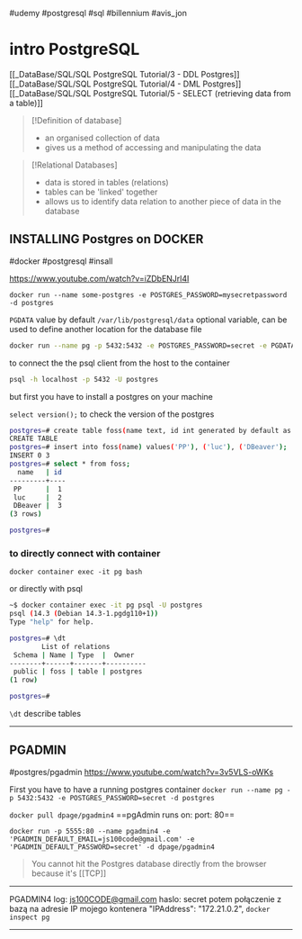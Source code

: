 #udemy  #postgresql  #sql  #billennium 
#avis_jon

# intro PostgreSQL
[[_DataBase/SQL/SQL PostgreSQL Tutorial/3 - DDL Postgres]]
[[_DataBase/SQL/SQL PostgreSQL Tutorial/4 - DML Postgres]]
[[_DataBase/SQL/SQL PostgreSQL Tutorial/5 - SELECT (retrieving data from a table)]]


>[!Definition of database]
> - an organised collection of data
> - gives us a method of accessing and manipulating the data


>[!Relational Databases]
>- data is stored in tables (relations)
>- tables can be 'linked' together
>- allows us to identify data relation to another piece of data in the database


## INSTALLING Postgres on DOCKER
#docker  #postgresql #insall 

https://www.youtube.com/watch?v=iZDbENJrl4I


`docker run --name some-postgres -e POSTGRES_PASSWORD=mysecretpassword -d postgres`

`PGDATA` value by default `/var/lib/postgresql/data`
optional variable, can be used to define another location for the database file


```bash
docker run --name pg -p 5432:5432 -e POSTGRES_PASSWORD=secret -e PGDATA=/pgdata -v $(pwd)/pgdata:/pgdata -d postgres
```

to connect the the psql client from the host to the container
```bash
psql -h localhost -p 5432 -U postgres
```
but first you have to install a postgres on your machine

`select version();` to check the version of the postgres

```bash
postgres=# create table foss(name text, id int generated by default as identity);
CREATE TABLE
postgres=# insert into foss(name) values('PP'), ('luc'), ('DBeaver');
INSERT 0 3
postgres=# select * from foss;
  name   | id
---------+----
 PP      |  1
 luc     |  2
 DBeaver |  3
(3 rows)

postgres=#
```

### to directly connect with container
`docker container exec -it pg bash`

or directly with psql 

```bash
~$ docker container exec -it pg psql -U postgres
psql (14.3 (Debian 14.3-1.pgdg110+1))
Type "help" for help.

postgres=# \dt
        List of relations
 Schema | Name | Type  |  Owner
--------+------+-------+----------
 public | foss | table | postgres
(1 row)

postgres=#
```
`\dt` describe tables

---
## PGADMIN
#postgres/pgadmin
https://www.youtube.com/watch?v=3v5VLS-oWKs

First you have to have a running postgres container
`docker run --name pg -p 5432:5432 -e POSTGRES_PASSWORD=secret -d postgres`

`docker pull dpage/pgadmin4`
==pgAdmin runs  on: port: 80==


`docker run -p 5555:80 --name pgadmin4 -e 'PGADMIN_DEFAULT_EMAIL=js100code@gmail.com' -e 'PGADMIN_DEFAULT_PASSWORD=secret' -d dpage/pgadmin4 `

> You cannot hit the Postgres database directly from the browser  because it's [[TCP]]

---
PGADMIN4
log: js100CODE@gmail.com
haslo: secret
potem połączenie z bazą na adresie IP mojego kontenera  "IPAddress": "172.21.0.2",
`docker inspect pg`

-----






